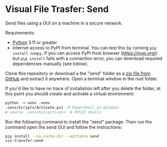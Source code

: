 # Visual File Trasfer: Send
Send files using a GUI on a machine in a secure network.

Requirements:
- [Python](https://www.python.org/downloads/) 3.11 or greater
- Internet access to PyPI from terminal. You can test this by running `pip install numpy`.
  If you can access PyPI from browser (https://pypi.org/) but `pip install` fails with a connection error, you can
  download required dependencies manually (see below).

Clone this repository or download a the "send" folder as a [zip file from GitHub](https://download-directory.github.io/?url=https%3A%2F%2Fgithub.com%2Fbindreams%2Fvis-transfer%2Ftree%2Fmain%2Fsend) and extract it anywhere. Open a terminal window in the root folder.

If you'd like to have no trace of installation left after you delete the folder, at this point you should create and activate a virtual environment:
```sh
python -m venv .venv
.venv/Scripts/Activate.ps1  # PowerShell on Windows
# source .venv/bin/activate  # POSIX shells
```

Run the following command to install the "send" package. Then run the command open the send GUI and follow the instructions:
```sh
pip install --no-cache-dir --editable send
vis-transfer-send
```
